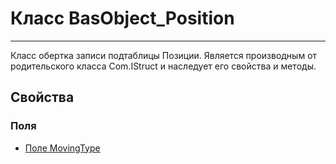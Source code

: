 ﻿---
Link: CMP.Rec.BasObject_Position
---

<!--- Навигация
[Имя проекта](#)
-->

# Класс BasObject_Position
---

Класс обертка записи подтаблицы Позиции.
Является производным от родительского класса Com.IStruct и наследует его свойства и методы.

<!---
## Примеры
-->

## Свойства

<!--
### Типы
* [Тип 1](#)
-->

### Поля
* [Поле MovingType](MovingType)
